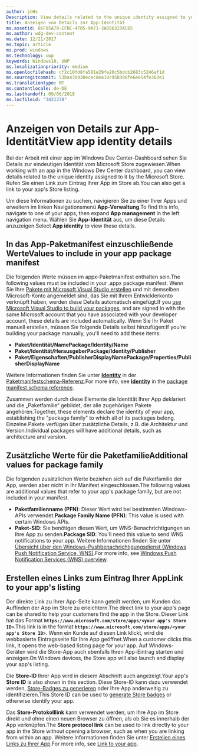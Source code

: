 ```yaml
---
author: jnHs
Description: View details related to the unique identity assigned to your app by the Microsoft Store, and get a link to your app's Store listing.
title: Anzeigen von Details zur App-Identität
ms.assetid: 86F05A79-EFBC-4705-9A71-3A056323AC65
ms.author: wdg-dev-content
ms.date: 12/21/2017
ms.topic: article
ms.prod: windows
ms.technology: uwp
keywords: Windows10, UWP
ms.localizationpriority: medium
ms.openlocfilehash: cf2c10fd8fa581e29fe20c5bdcb2683c5246af1d
ms.sourcegitcommit: 53ba430930ecec8ea10c95b390fe6e654fe363e1
ms.translationtype: MT
ms.contentlocale: de-DE
ms.lasthandoff: 09/06/2018
ms.locfileid: "3421378"
---
```

# <a name="view-app-identity-details"></a><span data-ttu-id="91589-103">Anzeigen von Details zur App-Identität</span><span class="sxs-lookup"><span data-stu-id="91589-103">View app identity details</span></span>


<span data-ttu-id="91589-104">Bei der Arbeit mit einer app im Windows Dev Center-Dashboard sehen Sie Details zur eindeutigen Identität vom Microsoft Store zugewiesen.</span><span class="sxs-lookup"><span data-stu-id="91589-104">When working with an app in the Windows Dev Center dashboard, you can view details related to the unique identity assigned to it by the Microsoft Store.</span></span> <span data-ttu-id="91589-105">Rufen Sie einen Link zum Eintrag Ihrer App im Store ab.</span><span class="sxs-lookup"><span data-stu-id="91589-105">You can also get a link to your app's Store listing.</span></span>

<span data-ttu-id="91589-106">Um diese Informationen zu suchen, navigieren Sie zu einer Ihrer Apps und erweitern im linken Navigationsmenü **App-Verwaltung**.</span><span class="sxs-lookup"><span data-stu-id="91589-106">To find this info, navigate to one of your apps, then expand **App management** in the left navigation menu.</span></span> <span data-ttu-id="91589-107">Wählen Sie **App-Identität** aus, um diese Details anzuzeigen.</span><span class="sxs-lookup"><span data-stu-id="91589-107">Select **App identity** to view these details.</span></span>


## <a name="values-to-include-in-your-app-package-manifest"></a><span data-ttu-id="91589-108">In das App-Paketmanifest einzuschließende Werte</span><span class="sxs-lookup"><span data-stu-id="91589-108">Values to include in your app package manifest</span></span>

<span data-ttu-id="91589-109">Die folgenden Werte müssen im appx-Paketmanifest enthalten sein.</span><span class="sxs-lookup"><span data-stu-id="91589-109">The following values must be included in your .appx package manifest.</span></span> <span data-ttu-id="91589-110">Wenn Sie Ihre [Pakete mit Microsoft Visual Studio erstellen](../packaging/packaging-uwp-apps.md) und mit demselben Microsoft-Konto angemeldet sind, das Sie mit Ihrem Entwicklerkonto verknüpft haben, werden diese Details automatisch eingefügt.</span><span class="sxs-lookup"><span data-stu-id="91589-110">If you [use Microsoft Visual Studio to build your packages](../packaging/packaging-uwp-apps.md), and are signed in with the same Microsoft account that you have associated with your developer account, these details are included automatically.</span></span> <span data-ttu-id="91589-111">Wenn Sie Ihr Paket manuell erstellen, müssen Sie folgende Details selbst hinzufügen:</span><span class="sxs-lookup"><span data-stu-id="91589-111">If you're building your package manually, you'll need to add these items:</span></span>

-   **<span data-ttu-id="91589-112">Paket/Identität/Name</span><span class="sxs-lookup"><span data-stu-id="91589-112">Package/Identity/Name</span></span>**
-   **<span data-ttu-id="91589-113">Paket/Identität/Herausgeber</span><span class="sxs-lookup"><span data-stu-id="91589-113">Package/Identity/Publisher</span></span>**
-   **<span data-ttu-id="91589-114">Paket/Eigenschaften/PublisherDisplayName</span><span class="sxs-lookup"><span data-stu-id="91589-114">Package/Properties/PublisherDisplayName</span></span>**

<span data-ttu-id="91589-115">Weitere Informationen finden Sie unter [**Identity**](https://docs.microsoft.com/uwp/schemas/appxpackage/uapmanifestschema/element-identity) in der [Paketmanifestschema-Referenz](https://docs.microsoft.com/uwp/schemas/appxpackage/uapmanifestschema/schema-root).</span><span class="sxs-lookup"><span data-stu-id="91589-115">For more info, see [**Identity**](https://docs.microsoft.com/uwp/schemas/appxpackage/uapmanifestschema/element-identity) in the [package manifest schema reference](https://docs.microsoft.com/uwp/schemas/appxpackage/uapmanifestschema/schema-root).</span></span>

<span data-ttu-id="91589-116">Zusammen werden durch diese Elemente die Identität Ihrer App deklariert und die „Paketfamilie“ gebildet, der alle zugehörigen Pakete angehören.</span><span class="sxs-lookup"><span data-stu-id="91589-116">Together, these elements declare the identity of your app, establishing the "package family" to which all of its packages belong.</span></span> <span data-ttu-id="91589-117">Einzelne Pakete verfügen über zusätzliche Details, z.B. die Architektur und Version.</span><span class="sxs-lookup"><span data-stu-id="91589-117">Individual packages will have additional details, such as architecture and version.</span></span>


## <a name="additional-values-for-package-family"></a><span data-ttu-id="91589-118">Zusätzliche Werte für die Paketfamilie</span><span class="sxs-lookup"><span data-stu-id="91589-118">Additional values for package family</span></span>

<span data-ttu-id="91589-119">Die folgenden zusätzlichen Werte beziehen sich auf die Paketfamilie der App, werden aber nicht in Ihr Manifest eingeschlossen.</span><span class="sxs-lookup"><span data-stu-id="91589-119">The following values are additional values that refer to your app's package family, but are not included in your manifest.</span></span>

-   <span data-ttu-id="91589-120">**Paketfamilienname (PFN)**: Dieser Wert wird bei bestimmten Windows-APIs verwendet.</span><span class="sxs-lookup"><span data-stu-id="91589-120">**Package Family Name (PFN)**: This value is used with certain Windows APIs.</span></span>
-   <span data-ttu-id="91589-121">**Paket-SID**: Sie benötigen diesen Wert, um WNS-Benachrichtigungen an Ihre App zu senden.</span><span class="sxs-lookup"><span data-stu-id="91589-121">**Package SID**: You'll need this value to send WNS notifications to your app.</span></span> <span data-ttu-id="91589-122">Weitere Informationen finden Sie unter [Übersicht über den Windows-Pushbenachrichtigungsdienst (Windows Push Notification Service, WNS)](../design/shell/tiles-and-notifications/windows-push-notification-services--wns--overview.md).</span><span class="sxs-lookup"><span data-stu-id="91589-122">For more info, see [Windows Push Notification Services (WNS) overview](../design/shell/tiles-and-notifications/windows-push-notification-services--wns--overview.md).</span></span>


## <a name="link-to-your-apps-listing"></a><span data-ttu-id="91589-123">Erstellen eines Links zum Eintrag Ihrer App</span><span class="sxs-lookup"><span data-stu-id="91589-123">Link to your app's listing</span></span>

<span data-ttu-id="91589-124">Der direkte Link zu Ihrer App-Seite kann geteilt werden, um Kunden das Auffinden der App im Store zu erleichtern.</span><span class="sxs-lookup"><span data-stu-id="91589-124">The direct link to your app's page can be shared to help your customers find the app in the Store.</span></span> <span data-ttu-id="91589-125">Dieser Link hat das Format **`https://www.microsoft.com/store/apps/<your app's Store ID>`**.</span><span class="sxs-lookup"><span data-stu-id="91589-125">This link is in the format **`https://www.microsoft.com/store/apps/<your app's Store ID>`**.</span></span> <span data-ttu-id="91589-126">Wenn ein Kunde auf diesen Link klickt, wird die webbasierte Eintragsseite für Ihre App geöffnet.</span><span class="sxs-lookup"><span data-stu-id="91589-126">When a customer clicks this link, it opens the web-based listing page for your app.</span></span> <span data-ttu-id="91589-127">Auf Windows-Geräten wird die Store-App auch ebenfalls Ihren App-Eintrag starten und anzeigen.</span><span class="sxs-lookup"><span data-stu-id="91589-127">On Windows devices, the Store app will also launch and display your app's listing.</span></span>

<span data-ttu-id="91589-128">Die **Store-ID** Ihrer App wird in diesem Abschnitt auch angezeigt.</span><span class="sxs-lookup"><span data-stu-id="91589-128">Your app's **Store ID** is also shown in this section.</span></span> <span data-ttu-id="91589-129">Diese Store-ID kann dazu verwendet werden, [Store-Badges zu generieren](http://go.microsoft.com/fwlink/p/?LinkId=534236) oder Ihre App anderweitig zu identifizieren.</span><span class="sxs-lookup"><span data-stu-id="91589-129">This Store ID can be used to [generate Store badges](http://go.microsoft.com/fwlink/p/?LinkId=534236) or otherwise identify your app.</span></span>

<span data-ttu-id="91589-130">Das **Store-Protokolllink** kann verwendet werden, um Ihre App im Store direkt und ohne einen neuen Browser zu öffnen, als ob Sie es innerhalb der App verknüpfen.</span><span class="sxs-lookup"><span data-stu-id="91589-130">The **Store protocol link** can be used to link directly to your app in the Store without opening a browser, such as when you are linking from within an app.</span></span> <span data-ttu-id="91589-131">Weitere Informationen finden Sie unter [Erstellen eines Links zu Ihrer App](link-to-your-app.md).</span><span class="sxs-lookup"><span data-stu-id="91589-131">For more info, see [Link to your app](link-to-your-app.md).</span></span>



 

 




